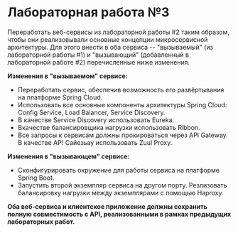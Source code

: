 # Лабораторная работа №3

Переработать веб-сервисы из лабораторной работы #2 таким образом, чтобы они реализовывали основные концепции микросервисной архитектуры. Для этого внести в оба сервиса -- "вызываемый" (из лабораторной работы #1) и "вызывающий" (добавленный в лабораторной работе #2) перечисленные ниже изменения.

**Изменения в "вызываемом" сервисе:**
- Переработать сервис, обеспечив возможность его развёртывания на платформе Spring Cloud.
- Использовать все основные компоненты архитектуры Spring Cloud: Config Service, Load Balancer, Service Discovery.
- В качестве Service Discovery использовать Eureka.
- Вкачестве балансировщика нагрузки использовать Ribbon.
- Все запросы к сервисам должны прокироваться через API Gateway. В качестве АР! Сайезьау использовать Zuul Proxy.

**Изменения в "вызывающем" сервисе:**

- Сконфигурировать окружение для работы сервиса на платформе Spring Boot.
- Запустить второй экземпляр сервиса на другом порту. Резлизовать балансировку нагрузки между экземплярами с помощью Haproxy.

**Оба веб-сервиса и клиентское приложение должны сохранить полную совместимость с API, реализованными в рамках предыдущих лабораторных работ.**
